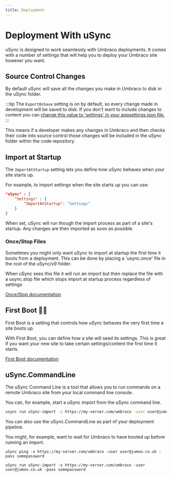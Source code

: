 ```yaml
---
title: Deployment
---
```

# Deployment With uSync

uSync is designed to work seamlessly with Umbraco deployments. It comes with a number of settings that will help you to deploy your Umbraco site however you want. 

## Source Control Changes
By default uSync will save all the changes you make in Umbraco to disk in the uSync folder.

:::tip 
The `ExportOnSave` setting is on by default, so every change made in development will be saved to disk. If you don't want to include changes to content you can [change this value to 'settings' in your appsettings.json file.](../reference/config)
:::

This means if a developer makes any changes in Umbraco and then checks their code into source control those changes will be included in the uSync folder within the code repository.

## Import at Startup

The `ImportAtStartup` setting lets you define how uSync behaves when your site starts up.

For example, to import settings when the site starts up you can use: 

```json
"uSync" : {
    "Settings" : {
        "ImportAtStartup": "Settings"
    }
}
```

When set, uSync will run though the import process as part of a site's startup. Any changes are then imported as soon as possible.

### Once/Stop Files 
Sometimes you might only want uSync to import at startup the first time it boots from a deployment. This can be done by placing a 'usync.once' file in the root of the uSync/v9 folder. 

When uSync sees this file it will run an import but then replace the file with a usync.stop file which stops import at startup process regardless of settings

[Once/Stop documentation](../guides/once)

## First Boot 🥇🥾
First Boot is a setting that controls how uSync behaves the very first time a site boots up.

With First Boot, you can define how a site will seed its settings. This is great if you want your new site to take certain settings/content the first time it starts. 

[First Boot documentation](../guides/firstboot)

## uSync.CommandLine

The uSync Command Line is a tool that allows you to run commands on a remote Umbraco site from your local command line console. 

You can, for example, start a uSync import from the uSync command line. 

```bash
usync run uSync-import -s https://my-server.com/umbraco -user user@jumoo.co.uk -pass somepassword 
```

You can also use the uSync.CommandLine as part of your deployment pipeline. 

You might, for example, want to wait for Umbraco to have booted up before running an import. 

```
uSync ping -s https://my-server.com/umbraco -user user@jumoo.co.uk -pass somepassword 

uSync run uSync-import -s https://my-server.com/umbraco -user user@jumoo.co.uk -pass somepassword 
```




